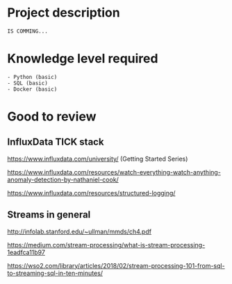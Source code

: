 
# Project description

    IS COMMING...


# Knowledge level required

    - Python (basic)
    - SQL (basic)
    - Docker (basic)


# Good to review

## InfluxData TICK stack
https://www.influxdata.com/university/ (Getting Started Series)

https://www.influxdata.com/resources/watch-everything-watch-anything-anomaly-detection-by-nathaniel-cook/

https://www.influxdata.com/resources/structured-logging/

## Streams in general
http://infolab.stanford.edu/~ullman/mmds/ch4.pdf

https://medium.com/stream-processing/what-is-stream-processing-1eadfca11b97

https://wso2.com/library/articles/2018/02/stream-processing-101-from-sql-to-streaming-sql-in-ten-minutes/
